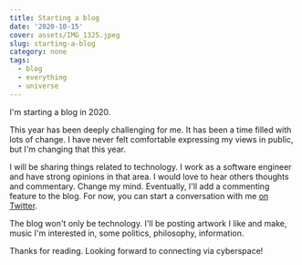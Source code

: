 ```yaml
---
title: Starting a blog
date: '2020-10-15'
cover: assets/IMG_1325.jpeg
slug: starting-a-blog
category: none
tags:
  - blog
  - everything
  - universe
---
```



I'm starting a blog in 2020.

This year has been deeply challenging for me. It has been a time filled with lots of change. I have never felt comfortable expressing my views in public, but I'm changing that this year. 


I will be sharing things related to technology. I work as a software engineer and have strong opinions in that area. I would love to hear others thoughts and commentary. Change my mind. Eventually, I'll add a commenting feature to the blog. For now, you can start a conversation with me [on Twitter](https://twitter.com/nicklmitch).

The blog won't only be technology. I'll be posting artwork I like and make, music I'm interested in, some politics, philosophy, information.

Thanks for reading. Looking forward to connecting via cyberspace!

